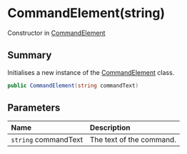 # CommandElement(string)

Constructor in [CommandElement](/docs/api/csharp/yarn.compiler.basicblock.commandelement.md)

## Summary


Initialises a new instance of the  [CommandElement](yarn.compiler.basicblock.commandelement.md) 
class.


```csharp
public CommandElement(string commandText)
```

## Parameters

|Name|Description|
|:---|:---|
|`string` commandText|The text of the command.|


